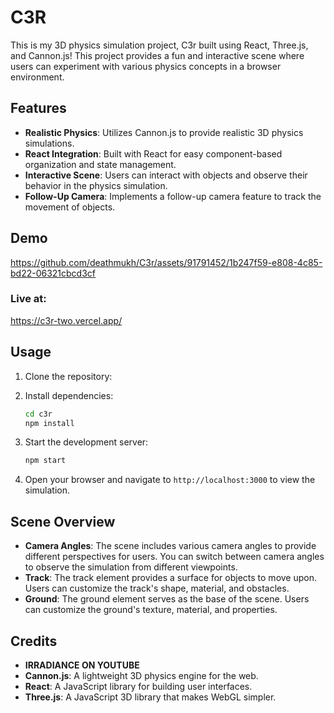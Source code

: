# C3R

This is my 3D physics simulation project, C3r built using React, Three.js, and Cannon.js! This project provides a fun and interactive scene where users can experiment with various physics concepts in a browser environment.

## Features

- **Realistic Physics**: Utilizes Cannon.js to provide realistic 3D physics simulations.
- **React Integration**: Built with React for easy component-based organization and state management.
- **Interactive Scene**: Users can interact with objects and observe their behavior in the physics simulation.
- **Follow-Up Camera**: Implements a follow-up camera feature to track the movement of objects.
  
## Demo

https://github.com/deathmukh/C3r/assets/91791452/1b247f59-e808-4c85-bd22-06321cbcd3cf

### Live at: 
https://c3r-two.vercel.app/
## Usage

1. Clone the repository:


2. Install dependencies:

    ```bash
    cd c3r
    npm install
    ```

3. Start the development server:

    ```bash
    npm start
    ```

4. Open your browser and navigate to `http://localhost:3000` to view the simulation.

## Scene Overview

- **Camera Angles**: The scene includes various camera angles to provide different perspectives for users. You can switch between camera angles to observe the simulation from different viewpoints.
- **Track**: The track element provides a surface for objects to move upon. Users can customize the track's shape, material, and obstacles.
- **Ground**: The ground element serves as the base of the scene. Users can customize the ground's texture, material, and properties.

## Credits

- **IRRADIANCE ON YOUTUBE**
- **Cannon.js**: A lightweight 3D physics engine for the web.
- **React**: A JavaScript library for building user interfaces.
- **Three.js**: A JavaScript 3D library that makes WebGL simpler.

